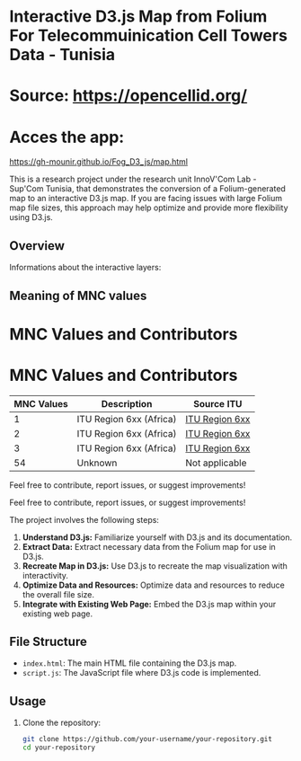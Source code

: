 # Interactive D3.js Map from Folium For Telecommuinication Cell Towers Data - Tunisia
# Source: https://opencellid.org/

# Acces the app: 
https://gh-mounir.github.io/Fog_D3_js/map.html

This is a research project under the research unit InnoV'Com Lab - Sup'Com Tunisia, that demonstrates the conversion of a Folium-generated map to an interactive D3.js map. If you are facing issues with large Folium map file sizes, this approach may help optimize and provide more flexibility using D3.js.

## Overview

Informations about the interactive layers:
## Meaning of MNC values

# MNC Values and Contributors
# MNC Values and Contributors

| MNC Values | Description                                       | Source ITU                                    |
|------------|---------------------------------------------------|-------------------------------------------------|
| 1          | ITU Region 6xx (Africa)                           | [ITU Region 6xx](https://en.wikipedia.org/wiki/Mobile_network_codes_in_ITU_region_6xx_(Africa)#cite_note-gsa_lte-10)  |
| 2          | ITU Region 6xx (Africa)                           | [ITU Region 6xx](https://en.wikipedia.org/wiki/Mobile_network_codes_in_ITU_region_6xx_(Africa)#cite_note-gsa_lte-10)  |
| 3          | ITU Region 6xx (Africa)                           | [ITU Region 6xx](https://en.wikipedia.org/wiki/Mobile_network_codes_in_ITU_region_6xx_(Africa)#cite_note-gsa_lte-10)  |
| 54         | Unknown                                           | Not applicable                                |

Feel free to contribute, report issues, or suggest improvements!

Feel free to contribute, report issues, or suggest improvements!


The project involves the following steps:

1. **Understand D3.js:** Familiarize yourself with D3.js and its documentation.
2. **Extract Data:** Extract necessary data from the Folium map for use in D3.js.
3. **Recreate Map in D3.js:** Use D3.js to recreate the map visualization with interactivity.
4. **Optimize Data and Resources:** Optimize data and resources to reduce the overall file size.
5. **Integrate with Existing Web Page:** Embed the D3.js map within your existing web page.

## File Structure

- `index.html`: The main HTML file containing the D3.js map.
- `script.js`: The JavaScript file where D3.js code is implemented.

## Usage

1. Clone the repository:

   ```bash
   git clone https://github.com/your-username/your-repository.git
   cd your-repository
